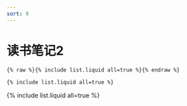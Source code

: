 ```yaml
---
sort: 9
---
```


# 读书笔记2

```
{% raw %}{% include list.liquid all=true %}{% endraw %}

{% include list.liquid all=true %}
```

{% include list.liquid all=true %}

